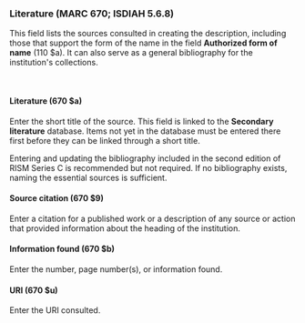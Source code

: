 ### Literature (MARC 670; ISDIAH 5.6.8)

This field lists the sources consulted in creating the description, including those that support the form of the name in the field **Authorized form of name** (110 $a). It can also serve as a general bibliography for the institution's collections.

&nbsp;

#### Literature (670 $a)

Enter the short title of the source. This field is linked to the **Secondary literature** database. Items not yet in the database must be entered there first before they can be linked through a short title.

Entering and updating the bibliography included in the second edition of RISM Series C is recommended but not required. If no bibliography exists, naming the essential sources is sufficient.

#### Source citation (670 $9)
Enter a citation for a published work or a description of any source or action that provided information about the heading of the institution.

#### Information found (670 $b)

Enter the number, page number(s), or information found.



#### URI (670 $u)

Enter the URI consulted.